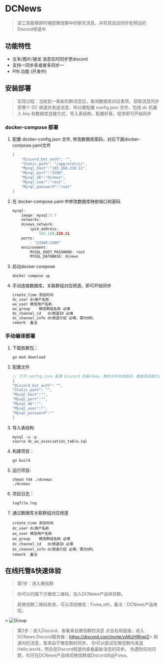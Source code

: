 # DCNews
> 该工具能够即时捕捉微信群中的聊天消息，并将其自动同步到预设的Discord频道中

## 功能特性
* 文本/图片/接龙 消息实时同步至discord
* 支持一同步多或者多同步一
* PIN 功能 (开发中)

## 安装部署
> 实现过程：当收到一条新的群消息后，查询数据库对应表项，获取消息同步至哪个 DC 频道并发送消息，所以要配置 config.json 文件，包括 dc 机器人 key 和数据库连接方式，导入表结构，配置好表，程序即可开始同步
### docker-compose 部署
1. 配置 docker-config.json 文件, 修改数据库密码，对应下面docker-compose.yaml文件
    ```go
    {
        "Discord_bot_auth": "",
        "Static_path": "/app/static/",
        "Mysql_host":"192.168.210.11",
        "Mysql_port":"3306",
        "Mysql_db":"dcnews",
        "Mysql_user":"root",
        "Mysql_password":"root"
    }
    ```
2. 在 docker-compose.yaml 中修改数据库映射端口和密码
    ```go
    mysql:
        image: mysql:5.7
        networks:
        dcnews_network:
            ipv4_address:
                192.168.210.11
        ports:
            - "23306:3306"
        environment:
            MYSQL_ROOT_PASSWORD: root
            MYSQL_DATABASE: dcnews
    ```

3. 启动docker compose
    ```
    docker compose up
    ```

4. 手动连接数据库，关联群组对应频道，即可开始同步
    ```go
    create_time	添加时间
    dc_user	dc用户名称
    wx_user	微信用户名称
    wx_group	微信群组名称 必填
    dc_channel_id	dc频道ID 必填
    dc_channel_info	dc频道介绍 必填，需为URL
    remark	备注
    ```


### 手动编译部署
1. 下载依赖包：
    ```shell
    go mod download
    ```
2. 配置文件 
    ```go
    // 打开 config.json 配置 Discord 机器人key，静态文件存放路径，数据库连接方式
    {
    "Discord_bot_auth": "",
    "Static_path": "",
    "Mysql_host":"",
    "Mysql_port":"",
    "Mysql_db":"",
    "Mysql_user":"",
    "Mysql_password":""
    }
    ```
3. 导入表结构
    ```
    mysql -u -p
    source dc_wx_association_table.sql
    ```

4. 构建项目：
    ```shell
    go build
    ```
5. 运行项目:
    ```
    chmod 744 ./dcnews
    ./dcnews
    ```
6. 项目日志：
    ```shell
    logfile.log
    ```
7. 通过数据库关联群组对应频道
    ```
    create_time	添加时间
    dc_user	dc用户名称
    wx_user	微信用户名称
    wx_group	微信群组名称 必填
    dc_channel_id	dc频道ID 必填
    dc_channel_info	dc频道介绍 必填，需为URL
    remark	备注
    ```


## 在线托管&快速体验
> 第1步：进入微信群

> 你可以扫描下方微信二维码，加入DCNews产品体验群。

> 若微信群二维码失效，可以添加微信：Fivea_eth，备注：DCNews产品体验。

​​> ![Group](/Group.png)

> 第2步：进入Discord，查看来自微信群的消息
> 点击右侧链接，进入DCNews Discord服务器：https://discord.com/invite/cAKzHRhwtZ
​> 频道内的消息，皆来自于微信群的同步。
> 你可以尝试在微信群内发送Hello,world，然后在Discord频道内查看最新消息的同步。
> 你遇到任何问题，均可在DCNews产品体验微信群或Discord内@Fivea。
